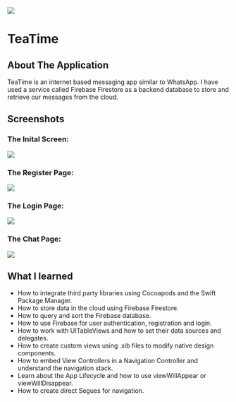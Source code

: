 ![](Documentation/TanTECH.png)

# TeaTime

## About The Application

TeaTime is an internet based messaging app similar to WhatsApp. I have used a service called Firebase Firestore as a backend database to store and retrieve our messages from the cloud. 

## Screenshots

### The Inital Screen:
![](Documentation/StartScreen.gif)

### The Register Page:
![](Documentation/RegisterPage.png)

### The Login Page:
![](Documentation/LoginPage.png)

### The Chat Page:
![](Documentation/ChatPage.png)


## What I learned

* How to integrate third party libraries using Cocoapods and the Swift Package Manager.
* How to store data in the cloud using Firebase Firestore.
* How to query and sort the Firebase database.
* How to use Firebase for user authentication, registration and login.
* How to work with UITableViews and how to set their data sources and delegates.
* How to create custom views using .xib files to modify native design components.
* How to embed View Controllers in a Navigation Controller and understand the navigation stack.
* Learn about the App Lifecycle and how to use viewWillAppear or viewWillDisappear.
* How to create direct Segues for navigation.

